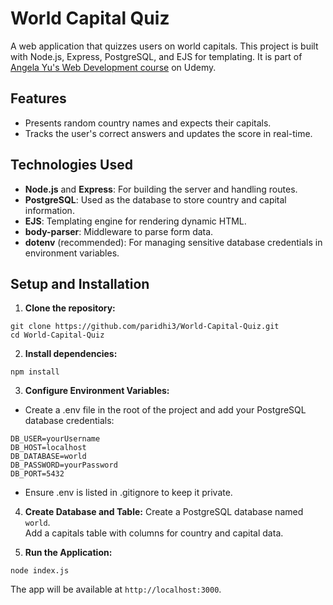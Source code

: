 # World Capital Quiz

A web application that quizzes users on world capitals. This project is built with Node.js, Express, PostgreSQL, and EJS for templating. It is part of [Angela Yu's Web Development course](https://www.udemy.com/course/the-complete-web-development-bootcamp/) on Udemy.

## Features

- Presents random country names and expects their capitals.
- Tracks the user's correct answers and updates the score in real-time.

## Technologies Used

- **Node.js** and **Express**: For building the server and handling routes.
- **PostgreSQL**: Used as the database to store country and capital information.
- **EJS**: Templating engine for rendering dynamic HTML.
- **body-parser**: Middleware to parse form data.
- **dotenv** (recommended): For managing sensitive database credentials in environment variables.

## Setup and Installation

1. **Clone the repository:**
```
git clone https://github.com/paridhi3/World-Capital-Quiz.git   
cd World-Capital-Quiz
```

2. **Install dependencies:**

```
npm install
```

3. **Configure Environment Variables:**

- Create a .env file in the root of the project and add your PostgreSQL database credentials:
```
DB_USER=yourUsername
DB_HOST=localhost
DB_DATABASE=world
DB_PASSWORD=yourPassword
DB_PORT=5432
```
- Ensure .env is listed in .gitignore to keep it private.

4. **Create Database and Table:** Create a PostgreSQL database named `world`.<br>
Add a capitals table with columns for country and capital data.

5. **Run the Application:**
```
node index.js
```
The app will be available at `http://localhost:3000`.